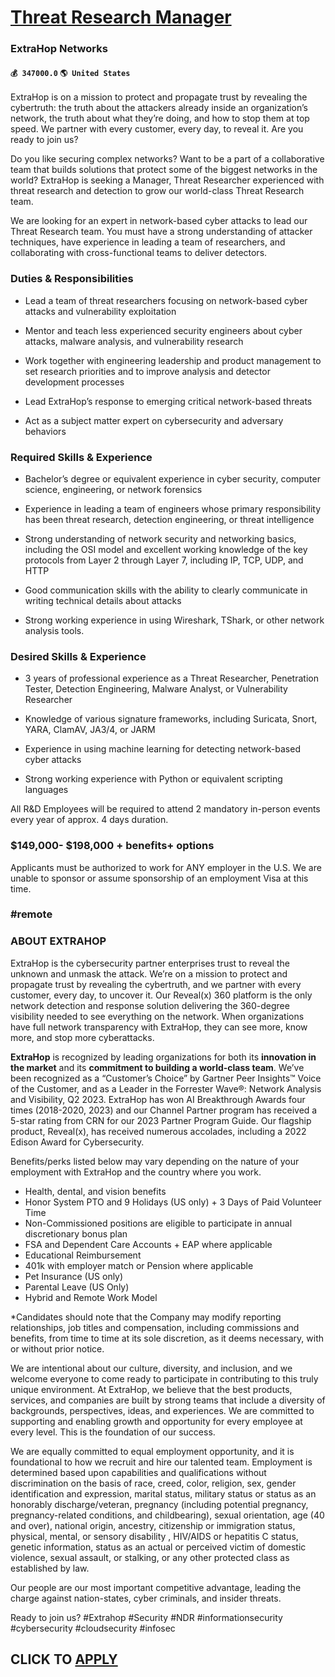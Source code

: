 # [Threat Research Manager](https://www.remotewlb.com/apply/threat-research-manager)  
### ExtraHop Networks  
#### `💰 347000.0` `🌎 United States`  

ExtraHop is on a mission to protect and propagate trust by revealing the cybertruth: the truth about the attackers already inside an organization’s network, the truth about what they’re doing, and how to stop them at top speed. We partner with every customer, every day, to reveal it. Are you ready to join us?

Do you like securing complex networks? Want to be a part of a collaborative team that builds solutions that protect some of the biggest networks in the world? ExtraHop is seeking a Manager, Threat Researcher experienced with threat research and detection to grow our world-class Threat Research team.

We are looking for an expert in network-based cyber attacks to lead our Threat Research team. You must have a strong understanding of attacker techniques, have experience in leading a team of researchers, and collaborating with cross-functional teams to deliver detectors.

### Duties & Responsibilities

  * Lead a team of threat researchers focusing on network-based cyber attacks and vulnerability exploitation

  * Mentor and teach less experienced security engineers about cyber attacks, malware analysis, and vulnerability research

  * Work together with engineering leadership and product management to set research priorities and to improve analysis and detector development processes

  * Lead ExtraHop’s response to emerging critical network-based threats

  * Act as a subject matter expert on cybersecurity and adversary behaviors

### Required Skills & Experience

  * Bachelor’s degree or equivalent experience in cyber security, computer science, engineering, or network forensics

  * Experience in leading a team of engineers whose primary responsibility has been threat research, detection engineering, or threat intelligence

  * Strong understanding of network security and networking basics, including the OSI model and excellent working knowledge of the key protocols from Layer 2 through Layer 7, including IP, TCP, UDP, and HTTP

  * Good communication skills with the ability to clearly communicate in writing technical details about attacks

  * Strong working experience in using Wireshark, TShark, or other network analysis tools.

### Desired Skills & Experience

  * 3 years of professional experience as a Threat Researcher, Penetration Tester, Detection Engineering, Malware Analyst, or Vulnerability Researcher

  * Knowledge of various signature frameworks, including Suricata, Snort, YARA, ClamAV, JA3/4, or JARM

  * Experience in using machine learning for detecting network-based cyber attacks

  * Strong working experience with Python or equivalent scripting languages

All R&D Employees will be required to attend 2 mandatory in-person events every year of approx. 4 days duration.

### $149,000- $198,000 + benefits+ options

Applicants must be authorized to work for ANY employer in the U.S. We are unable to sponsor or assume sponsorship of an employment Visa at this time.

### #remote

### ABOUT EXTRAHOP

ExtraHop is the cybersecurity partner enterprises trust to reveal the unknown and unmask the attack. We’re on a mission to protect and propagate trust by revealing the cybertruth, and we partner with every customer, every day, to uncover it. Our Reveal(x) 360 platform is the only network detection and response solution delivering the 360-degree visibility needed to see everything on the network. When organizations have full network transparency with ExtraHop, they can see more, know more, and stop more cyberattacks.

 **ExtraHop** is recognized by leading organizations for both its **innovation in the market** and its **commitment to building a world-class team**. We’ve been recognized as a “Customer’s Choice” by Gartner Peer Insights™ Voice of the Customer, and as a Leader in the Forrester Wave®: Network Analysis and Visibility, Q2 2023. ExtraHop has won AI Breakthrough Awards four times (2018-2020, 2023) and our Channel Partner program has received a 5-star rating from CRN for our 2023 Partner Program Guide. Our flagship product, Reveal(x), has received numerous accolades, including a 2022 Edison Award for Cybersecurity.

Benefits/perks listed below may vary depending on the nature of your employment with ExtraHop and the country where you work.

  * Health, dental, and vision benefits
  * Honor System PTO and 9 Holidays (US only) + 3 Days of Paid Volunteer Time 
  * Non-Commissioned positions are eligible to participate in annual discretionary bonus plan
  * FSA and Dependent Care Accounts + EAP where applicable
  * Educational Reimbursement 
  * 401k with employer match or Pension where applicable
  * Pet Insurance (US only)
  * Parental Leave (US Only)
  * Hybrid and Remote Work Model

*Candidates should note that the Company may modify reporting relationships, job titles and compensation, including commissions and benefits, from time to time at its sole discretion, as it deems necessary, with or without prior notice.

We are intentional about our culture, diversity, and inclusion, and we welcome everyone to come ready to participate in contributing to this truly unique environment. At ExtraHop, we believe that the best products, services, and companies are built by strong teams that include a diversity of backgrounds, perspectives, ideas, and experiences. We are committed to supporting and enabling growth and opportunity for every employee at every level. This is the foundation of our success.

We are equally committed to equal employment opportunity, and it is foundational to how we recruit and hire our talented team. Employment is determined based upon capabilities and qualifications without discrimination on the basis of race, creed, color, religion, sex, gender identification and expression, marital status, military status or status as an honorably discharge/veteran, pregnancy (including potential pregnancy, pregnancy-related conditions, and childbearing), sexual orientation, age (40 and over), national origin, ancestry, citizenship or immigration status, physical, mental, or sensory disability , HIV/AIDS or hepatitis C status, genetic information, status as an actual or perceived victim of domestic violence, sexual assault, or stalking, or any other protected class as established by law.

Our people are our most important competitive advantage, leading the charge against nation-states, cyber criminals, and insider threats.

Ready to join us? #Extrahop #Security #NDR #informationsecurity #cybersecurity #cloudsecurity #infosec

  
## CLICK TO [APPLY](https://www.remotewlb.com/apply/threat-research-manager)

